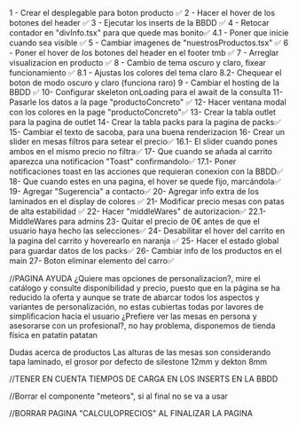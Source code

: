  
 1 - Crear el desplegable para boton producto ✅
 2 - Hacer el hover de los botones del header ✅
 3 - Ejecutar los inserts de la BBDD ✅
 4 - Retocar contador en "divInfo.tsx" para que quede mas bonito✅
  4.1 - Poner que inicie cuando sea visible ✅
 5 - Cambiar imagenes de "nuestrosProductos.tsx" ✅
 6 - Poner el hover de los botones del header en el footer tmb ✅
 7 - Arreglar visualizacion en producto ✅
 8 - Cambio de tema oscuro y claro, fixear funcionamiento ✅
 8.1 - Ajustas los colores del tema claro 
 8.2- Chequear el boton de modo oscuro y claro (funciona raro)
 9 - Cambiar el hosting de la BBDD ✅
 10- Configurar skeleton onLoading para el await de la consulta
 11- Pasarle los datos a la page "productoConcreto" ✅
 12- Hacer ventana modal con los colores en la page "productoConcreto"✅
 13- Crear la tabla outlet para la pagina de outlet
 14- Crear la tabla packs para la pagina de packs✅
 15- Cambiar el texto de sacoba, para una buena renderizacion
 16- Crear un slider en mesas filtros para setear el precio✅
  16.1- El slider cuando pones ambos en el mismo precio no filtra✅
 17- Que cuando se añada al carrito aparezca una notificacion "Toast" confirmandolo✅
  17.1- Poner notificaciones toast en las acciones que requieran conexion con la BBDD✅
 18- Que cuando estes en una pagina, el hover se quede fijo, marcándola✅
 19- Agregar "Sugerencia" a contacto✅
 20- Agregar info extra de los laminados en el display de colores ✅
 21- Modificar precio mesas con patas de alta estabilidad ✅
 22- Hacer "middleWares" de autorizacion✅
  22.1- MiddleWares para admins
 23- Quitar el precio de 0€ antes de que el usuario haya hecho las selecciones✅
 24- Desabilitar el hover del carrito en la pagina del carrito y hoverearlo en naranja ✅
 25- Hacer el estado global para guardar datos de los packs✅
 26- Cambiar info de los productos en el main
 27- Boton eliminar elemento del carro✅

//PAGINA AYUDA
¿Quiere mas opciones de personalizacion?, mire el catálogo y consulte disponibilidad y precio, puesto que en la página se ha reducido la oferta y aunque se trate de abarcar todos los aspectos y variantes de personalización, no estas cubiertas todas por lavores de simplificacion hacia el usuario
¿Prefiere ver las mesas en persona y asesorarse con un profesional?, no hay problema, disponemos de tienda física en patatin patatan

Dudas acerca de productos
    Las alturas de las mesas son considerando tapa laminado, el grosor por defecto de silestone 12mm y dekton 8mm

//TENER EN CUENTA TIEMPOS DE CARGA EN LOS INSERTS EN LA BBDD

//Borrar el componente "meteors", si al final no se va a usar

//BORRAR PAGINA "CALCULOPRECIOS" AL FINALIZAR LA PAGINA

